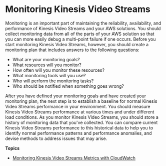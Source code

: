 # Monitoring Kinesis Video Streams<a name="monitoring"></a>

Monitoring is an important part of maintaining the reliability, availability, and performance of Kinesis Video Streams and your AWS solutions\. You should collect monitoring data from all of the parts of your AWS solution so that you can more easily debug a multi\-point failure if one occurs\. Before you start monitoring Kinesis Video Streams, however, you should create a monitoring plan that includes answers to the following questions:
+ What are your monitoring goals?
+ What resources will you monitor?
+ How often will you monitor these resources?
+ What monitoring tools will you use?
+ Who will perform the monitoring tasks?
+ Who should be notified when something goes wrong?

After you have defined your monitoring goals and have created your monitoring plan, the next step is to establish a baseline for normal Kinesis Video Streams performance in your environment\. You should measure Kinesis Video Streams performance at various times and under different load conditions\. As you monitor Kinesis Video Streams, you should store a history of monitoring data that you've collected\. You can compare current Kinesis Video Streams performance to this historical data to help you to identify normal performance patterns and performance anomalies, and devise methods to address issues that may arise\. 

**Topics**
+ [Monitoring Kinesis Video Streams Metrics with CloudWatch](monitoring-cloudwatch.md)